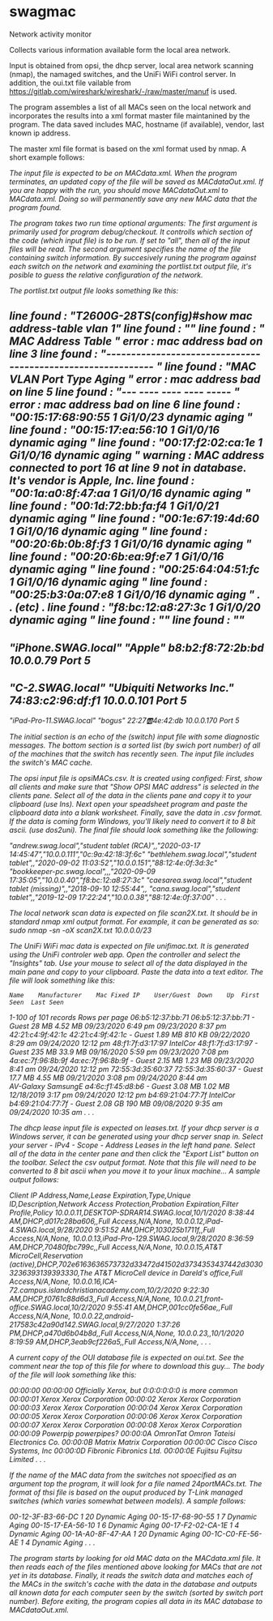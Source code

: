 # swagmac
Network activity monitor

Collects various information available form the local area network.

Input is obtained from opsi, the dhcp server, local area network scanning (nmap), the namaged switches, and the UniFi WiFi control server. In addition, the oui.txt file vailable from https://gitlab.com/wireshark/wireshark/-/raw/master/manuf is used.

The program assembles a list of all MACs seen on the local network and incorporates the results into a xml format master file maintanined by the program. The data saved includes MAC, hostname (if available), vendor, last known ip address.

The master xml file format is based on the xml format used by nmap. A short example follows:

<?xml version="1.0" encoding="UTF-8"?>
<nmaprun>
  <host>
    <address addr="10.0.0.111" addrtype="ipv4"/>
    <address addr="0c:9a:42:18:3f:6c" addrtype="mac" vendor="Fn-Link Technology Limited"/>
    <hostnames>
      <hostname name="andrew.swag.local" type="PTR"/>
    </hostnames>
  </host>
  <host>
    <address addr="10.0.0.151" addrtype="ipv4"/>
    <address addr="88:12:4e:0f:3d:3c" addrtype="mac" vendor="Qualcomm Inc."/>
    <hostnames>
      <hostname name="bethlehem.swag.local" type="PTR"/>
    </hostnames>
  </host>
  <host>
    <address addr="10.0.0.40" addrtype="ipv4"/>
    <address addr="f8:bc:12:a8:27:3c" addrtype="mac" vendor="Dell"/>
    <hostnames>
      <hostname name="bookkeeper-pc.SWAG.local" type="PTR"/>
    </hostnames>
  </host>
</nmaprun>

The input file is expected to be on MACdata.xml. When the program terminates, an updated copy of the file will be saved as MACdataOut.xml. If you are happy with the run, you should move MACdataOut.xml to MACdata.xml. Doing so will permanently save any new MAC data that the program found.

The program takes two run time optional arguments: 
The first argument is primarily used for program debug/checkout. It controlls which section of the code (which input file) is to be run. If set to "all", then all of the input files will be read.
The second argument specifies the name of the file containing switch information. By succesively runing the program against each switch on the network and examining the portlist.txt output file, it's posible to guess the relative configuration of the network.

The portlist.txt output file looks something lke this:

 line found : "T2600G-28TS(config)#show mac address-table vlan 1"
 line found : ""
 line found : "                    MAC Address Table                    "
 error : mac address bad on line 3
 line found : "------------------------------------------------------------  "
 line found : "MAC                VLAN    Port     Type            Aging    "
 error : mac address bad on line 5
 line found : "---                ----    ----     ----            -----    "
 error : mac address bad on line 6
 line found : "00:15:17:68:90:55  1       Gi1/0/23 dynamic         aging    "
 line found : "00:15:17:ea:56:10  1       Gi1/0/16 dynamic         aging    "
 line found : "00:17:f2:02:ca:1e  1       Gi1/0/16 dynamic         aging    "
 warning : MAC address connected to port 16 at line 9 not in database. It's vendor is Apple, Inc.
 line found : "00:1a:a0:8f:47:aa  1       Gi1/0/16 dynamic         aging    "
 line found : "00:1d:72:bb:fa:f4  1       Gi1/0/21 dynamic         aging    "
 line found : "00:1e:67:19:4d:60  1       Gi1/0/16 dynamic         aging    "
 line found : "00:20:6b:0b:8f:f3  1       Gi1/0/16 dynamic         aging    "
 line found : "00:20:6b:ea:9f:e7  1       Gi1/0/16 dynamic         aging    "
 line found : "00:25:64:04:51:fc  1       Gi1/0/16 dynamic         aging    "
 line found : "00:25:b3:0a:07:e8  1       Gi1/0/16 dynamic         aging    "
.
. (etc)
.
 line found : "f8:bc:12:a8:27:3c  1       Gi1/0/20 dynamic         aging    "
 line found : ""
 line found : ""
-----------------------
"iPhone.SWAG.local"
"Apple"
b8:b2:f8:72:2b:bd
10.0.0.79
Port 5
-----------------------
"C-2.SWAG.local"
"Ubiquiti Networks Inc."
74:83:c2:96:df:f1
10.0.0.101
Port 5
-----------------------
"iPad-Pro-11.SWAG.local"
"bogus"
22:27:ab:4e:42:db
10.0.0.170
Port 5


The initial section is an echo of the (switch) input file with some diagnostic messages. The bottom section is a sorted list (by swich port number) of all of the machines that the switch has recently seen. The input file includes the switch's MAC cache.

The opsi input file is opsiMACs.csv. It is created using configed: First, show all clients and make sure that "Show OPSI MAC address" is selected in the clients pane. Select all of the data in the clients pane and copy it to your clipboard (use <ctrl>Ins). Next open your speadsheet program and paste the clipboard data into a blank worksheet. Finally, save the data in .csv format. If the data is coming form Windows, you'll likely need to convert it to 8 bit ascii. (use dos2uni). The final file should look something like the following:

"andrew.swag.local","student tablet (RCA)",,"2020-03-17 14:45:47","10.0.0.111","0c:9a:42:18:3f:6c"
"bethlehem.swag.local","student tablet",,"2020-09-02 11:03:52","10.0.0.151","88:12:4e:0f:3d:3c"
"bookkeeper-pc.swag.local",,,"2020-09-09 17:35:05","10.0.0.40","f8:bc:12:a8:27:3c"
"caesarea.swag.local","student tablet (missing)",,"2018-09-10 12:55:44",,
"cana.swag.local","student tablet",,"2019-12-09 17:22:24","10.0.0.38","88:12:4e:0f:37:00"
.
.
.


The local network scan data is expected on file scan2X.txt. It should be in standard nmap xml output format. For example, it can be generated as so: sudo nmap -sn -oX scan2X.txt 10.0.0.0/23


The UniFi WiFi mac data is expected on file unifimac.txt. It is generated using the UniFi controler web app. Open the controller and select the "Insights" tab. Use your mouse to select all of the data displayed in the main pane and copy to your clipboard. Paste the data into a text editor. The file will look something like this:


	Name	Manufacturer	Mac	Fixed IP	User/Guest	Down	Up	First Seen	Last Seen	
1-100 of 101 records
Rows per page
	06:b5:12:37:bb:71		06:b5:12:37:bb:71	-	Guest	28 MB	4.52 MB	09/23/2020 6:49 pm	09/23/2020 8:37 pm	
	42:21:c4:9f:42:1c		42:21:c4:9f:42:1c	-	Guest	1.89 MB	810 KB	09/22/2020 8:29 am	09/24/2020 12:12 pm	
	48:f1:7f:d3:17:97	IntelCor	48:f1:7f:d3:17:97	-	Guest	235 MB	33.9 MB	09/16/2020 5:59 pm	09/23/2020 7:08 pm	
	4a:ec:7f:96:8b:9f		4a:ec:7f:96:8b:9f	-	Guest	2.15 MB	1.23 MB	09/23/2020 8:41 am	09/24/2020 12:12 pm	
	72:55:3d:35:60:37		72:55:3d:35:60:37	-	Guest	17.7 MB	4.55 MB	09/21/2020 3:08 pm	09/24/2020 8:44 am	
	AV-Galaxy	SamsungE	a4:6c:f1:45:d8:b6	-	Guest	3.08 MB	1.02 MB	12/18/2019 3:17 pm	09/24/2020 12:12 pm	
	b4:69:21:04:77:7f	IntelCor	b4:69:21:04:77:7f	-	Guest	2.08 GB	190 MB	09/08/2020 9:35 am	09/24/2020 10:35 am	
.
.
.


The dhcp lease input file is expected on leases.txt. If your dhcp server is a Windows server, it can be generated using your dhcp server snap in. Select your server - IPv4 - Scope - Address Leases in the left hand pane. Select all of the data in the center pane and then click the "Export List" button on the toolbar. Select the csv output format. Note that this file will need to be converted to 8 bit ascii when you move it to your linux machine...   A sample output follows:


Client IP Address,Name,Lease Expiration,Type,Unique ID,Description,Network Access Protection,Probation Expiration,Filter Profile,Policy
10.0.0.11,DESKTOP-SDRAR14.SWAG.local,10/1/2020 8:38:44 AM,DHCP,d017c28ba606,,Full Access,N/A,None,
10.0.0.12,iPad-4.SWAG.local,9/28/2020 9:51:52 AM,DHCP,103025b1711f,,Full Access,N/A,None,
10.0.0.13,iPad-Pro-129.SWAG.local,9/28/2020 8:36:59 AM,DHCP,70480fbc799c,,Full Access,N/A,None,
10.0.0.15,AT&T MicroCell,Reservation (active),DHCP,702e6163636573732d33472d41502d3734353437442d30303236393139393330,The AT&T MicroCell device in Dareld's office,Full Access,N/A,None,
10.0.0.16,ICA-72.campus.islandchristianacademy.com,10/2/2020 9:22:30 AM,DHCP,f0761c88d6d3,,Full Access,N/A,None,
10.0.0.21,front-office.SWAG.local,10/2/2020 9:55:41 AM,DHCP,001cc0fe56ae,,Full Access,N/A,None,
10.0.0.22,android-217583c42a90d142.SWAG.local,9/27/2020 1:37:26 PM,DHCP,a470d6b04b8d,,Full Access,N/A,None,
10.0.0.23,,10/1/2020 8:19:59 AM,DHCP,3eab9cf226a5,,Full Access,N/A,None,
.
.
.

A current copy of the OUI database file is expected on oui.txt. See the comment near the top of this file for where to download this guy...
The body of the file will look something like this:

00:00:00	00:00:00	Officially Xerox, but 0:0:0:0:0:0 is more common
00:00:01	Xerox	Xerox Corporation
00:00:02	Xerox	Xerox Corporation
00:00:03	Xerox	Xerox Corporation
00:00:04	Xerox	Xerox Corporation
00:00:05	Xerox	Xerox Corporation
00:00:06	Xerox	Xerox Corporation
00:00:07	Xerox	Xerox Corporation
00:00:08	Xerox	Xerox Corporation
00:00:09	Powerpip	powerpipes?
00:00:0A	OmronTat	Omron Tateisi Electronics Co.
00:00:0B	Matrix	Matrix Corporation
00:00:0C	Cisco	Cisco Systems, Inc
00:00:0D	Fibronic	Fibronics Ltd.
00:00:0E	Fujitsu	Fujitsu Limited
.
.
.


If the name of the MAC data from the switches not spoecified as an argument top the program, it will look for a file named 24portMACs.txt. The format of thsi file is based on the ouput produced by T-Link managed switches (which varies somewhat between models). A sample follows:


00-12-3F-B3-66-DC	1	20	Dynamic	Aging
00-15-17-68-90-55	1	7	Dynamic	Aging
00-15-17-EA-56-10	1	6	Dynamic	Aging
00-17-F2-02-CA-1E	1	4	Dynamic	Aging
00-1A-A0-8F-47-AA	1	20	Dynamic	Aging
00-1C-C0-FE-56-AE	1	4	Dynamic	Aging
.
.
.


The program starts by looking for old MAC data on the MACdata.xml file. It then reads each of the files mentioned above looking for MACs that are not yet in its database. Finally, it reads the switch data and matches each of the MACs in the switch's cache with the data in the database and outputs all known data for each computer seen by the switch (sorted by switch port number). Before exiting, the program copies all data in its MAC database to MACdataOut.xml.




